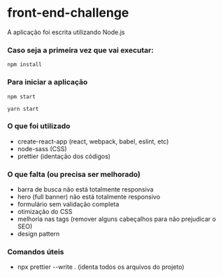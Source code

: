 # front-end-challenge

A aplicação foi escrita utilizando Node.js

### Caso seja a primeira vez que vai executar:

```
npm install
```

### Para iniciar a aplicação

```
npm start
```

```
yarn start
```

### O que foi utilizado

- create-react-app (react, webpack, babel, eslint, etc)
- node-sass (CSS)
- prettier (identação dos códigos)

### O que falta (ou precisa ser melhorado)

- barra de busca não está totalmente responsiva
- hero (full banner) não está totalmente responsivo
- formulário sem validação completa
- otimização do CSS
- melhoria nas tags (remover alguns cabeçalhos para não prejudicar o SEO)
- design pattern

### Comandos úteis

- npx prettier --write . (identa todos os arquivos do projeto)
